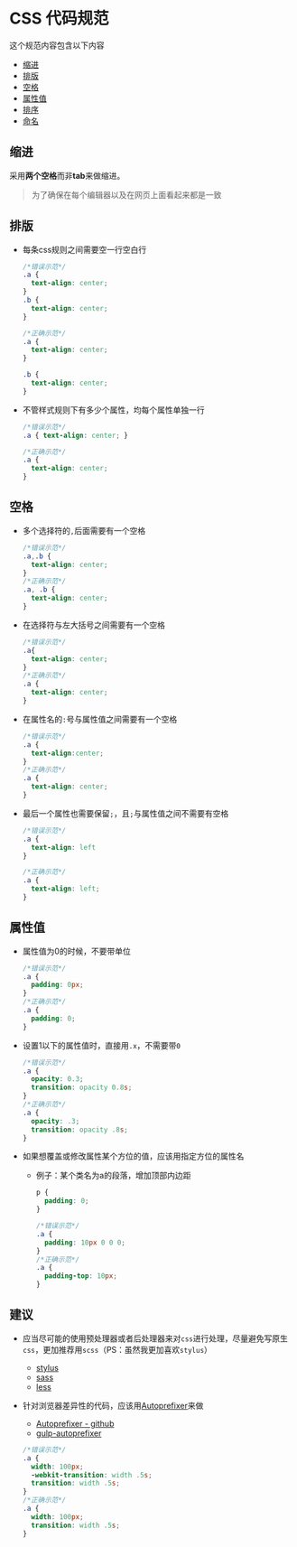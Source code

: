 # CSS 代码规范

这个规范内容包含以下内容

- [缩进](#缩进)
- [排版](#排版)
- [空格](#空格)
- [属性值](#属性值)
- [排序](#排序)
- [命名](#命名)

## 缩进

采用**两个空格**而非**tab**来做缩进。

> 为了确保在每个编辑器以及在网页上面看起来都是一致

## 排版

- 每条css规则之间需要空一行空白行

  ```css
  /*错误示范*/
  .a {
    text-align: center;
  }
  .b {
    text-align: center;
  }

  /*正确示范*/
  .a {
    text-align: center;
  }

  .b {
    text-align: center;
  }
  ```

- 不管样式规则下有多少个属性，均每个属性单独一行

  ```css
  /*错误示范*/
  .a { text-align: center; }

  /*正确示范*/
  .a {
    text-align: center;
  }
  ```

## 空格


- 多个选择符的`,`后面需要有一个空格

  ```css
  /*错误示范*/
  .a,.b {
    text-align: center;
  }
  /*正确示范*/
  .a, .b {
    text-align: center;
  }
  ```

- 在选择符与左大括号之间需要有一个空格

  ```css
  /*错误示范*/
  .a{
    text-align: center;
  }
  /*正确示范*/
  .a {
    text-align: center;
  }
  ```

- 在属性名的`:`号与属性值之间需要有一个空格

  ```css
  /*错误示范*/
  .a {
    text-align:center;
  }
  /*正确示范*/
  .a {
    text-align: center;
  }
  ```
- 最后一个属性也需要保留`;`，且`;`与属性值之间不需要有空格

  ```css
  /*错误示范*/
  .a {
    text-align: left
  }

  /*正确示范*/
  .a {
    text-align: left;
  }
  ```

## 属性值

- 属性值为0的时候，不要带单位

  ```css
  /*错误示范*/
  .a {
    padding: 0px;
  }
  /*正确示范*/
  .a {
    padding: 0;
  }
  ```

- 设置1以下的属性值时，直接用`.x`，不需要带`0`

  ```css
  /*错误示范*/
  .a {
    opacity: 0.3;
    transition: opacity 0.8s;
  }
  /*正确示范*/
  .a {
    opacity: .3;
    transition: opacity .8s;
  }
  ```

- 如果想覆盖或修改属性某个方位的值，应该用指定方位的属性名
  - 例子：某个类名为a的段落，增加顶部内边距

    ```css
    p {
      padding: 0;
    }

    /*错误示范*/
    .a {
      padding: 10px 0 0 0;
    }
    /*正确示范*/
    .a {
      padding-top: 10px;
    }
    ```

## 建议

- 应当尽可能的使用预处理器或者后处理器来对`css`进行处理，尽量避免写原生`css`，更加推荐用`scss`（PS：虽然我更加喜欢`stylus`）
	- [stylus](http://learnboost.github.io/stylus/)
	- [sass](http://sass-lang.com/)
	- [less](http://lesscss.org/)
- 针对浏览器差异性的代码，应该用[Autoprefixer](https://github.com/postcss/autoprefixer)来做
  - [Autoprefixer - github](https://github.com/postcss/autoprefixer)
  - [gulp-autoprefixer](https://github.com/sindresorhus/gulp-autoprefixer)

  ```css
  /*错误示范*/
  .a {
    width: 100px;
    -webkit-transition: width .5s;
    transition: width .5s;
  }
  /*正确示范*/
  .a {
    width: 100px;
    transition: width .5s;
  }
  ```
